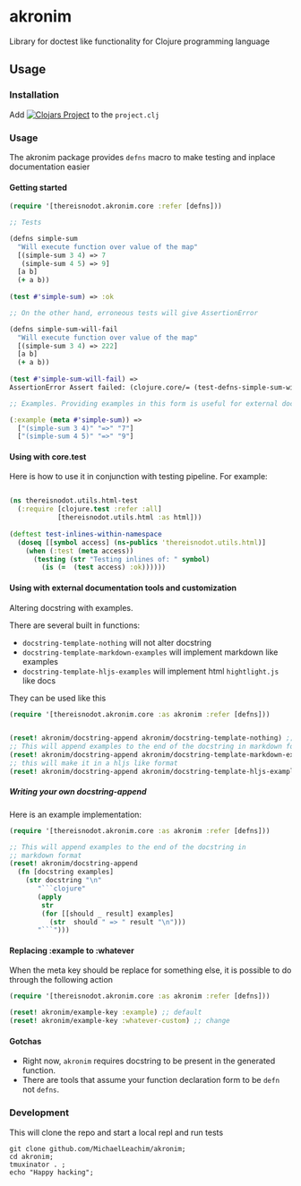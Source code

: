 # akronim

Library for doctest like functionality for Clojure programming language

## Usage

### Installation

Add [![Clojars Project](https://clojars.org/thereisnodot/akronim/latest-version.svg)](https://clojars.org/thereisnodot/akronim) to the `project.clj`

### Usage

The akronim package provides `defns` macro 
to make testing and inplace documentation easier

#### Getting started

```clojure
(require '[thereisnodot.akronim.core :refer [defns]))

;; Tests

(defns simple-sum
  "Will execute function over value of the map"
  [(simple-sum 3 4) => 7
   (simple-sum 4 5) => 9]
  [a b]
  (+ a b))
  
(test #'simple-sum) => :ok

;; On the other hand, erroneous tests will give AssertionError

(defns simple-sum-will-fail
  "Will execute function over value of the map"
  [(simple-sum 3 4) => 222]
  [a b]
  (+ a b))
  
(test #'simple-sum-will-fail) => 
AssertionError Assert failed: (clojure.core/= (test-defns-simple-sum-will-fail 3 4) 222) 

;; Examples. Providing examples in this form is useful for external documentation tools

(:example (meta #'simple-sum)) => 
  ["(simple-sum 3 4)" "=>" "7"] 
  ["(simple-sum 4 5)" "=>" "9"]
```


#### Using with core.test

Here is how to use it in conjunction with testing pipeline. 
For example:

```clojure

(ns thereisnodot.utils.html-test
  (:require [clojure.test :refer :all]
            [thereisnodot.utils.html :as html]))
            
(deftest test-inlines-within-namespace
  (doseq [[symbol access] (ns-publics 'thereisnodot.utils.html)]
    (when (:test (meta access))
      (testing (str "Testing inlines of: " symbol)
        (is (=  (test access) :ok))))))
```

#### Using with external documentation tools and customization

Altering docstring with examples. 

There are several built in functions:
* `docstring-template-nothing` will not alter docstring
* `docstring-template-markdown-examples` will implement markdown like examples
* `docstring-template-hljs-examples`  will implement html `hightlight.js` like docs

They can be used like this
```clojure
(require '[thereisnodot.akronim.core :as akronim :refer [defns]))


(reset! akronim/docstring-append akronim/docstring-template-nothing) ;;default
;; This will append examples to the end of the docstring in markdown format
(reset! akronim/docstring-append akronim/docstring-template-markdown-examples) 
;; this will make it in a hljs like format
(reset! akronim/docstring-append akronim/docstring-template-hljs-examples) 
```

##### Writing your own docstring-append

Here is an example implementation: 

```clojure
(require '[thereisnodot.akronim.core :as akronim :refer [defns]))

;; This will append examples to the end of the docstring in 
;; markdown format
(reset! akronim/docstring-append 
  (fn [docstring examples]
    (str docstring "\n"
       "```clojure"
       (apply
        str
        (for [[should _ result] examples]
          (str  should " => " result "\n")))
       "```")))
```

#### Replacing :example to :whatever 

When the meta key should be replace for something else, 
it is possible to do through the following action

```clojure
(require '[thereisnodot.akronim.core :as akronim :refer [defns]))

(reset! akronim/example-key :example) ;; default
(reset! akronim/example-key :whatever-custom) ;; change
```

#### Gotchas

* Right now, `akronim` requires docstring to be present in the generated function. 
* There are tools that assume your function declaration form to be `defn` not
  `defns`. 
  
  
### Development

This will clone the repo and start a local repl and run tests

```shell
git clone github.com/MichaelLeachim/akronim;
cd akronim;
tmuxinator . ;
echo "Happy hacking";
```

